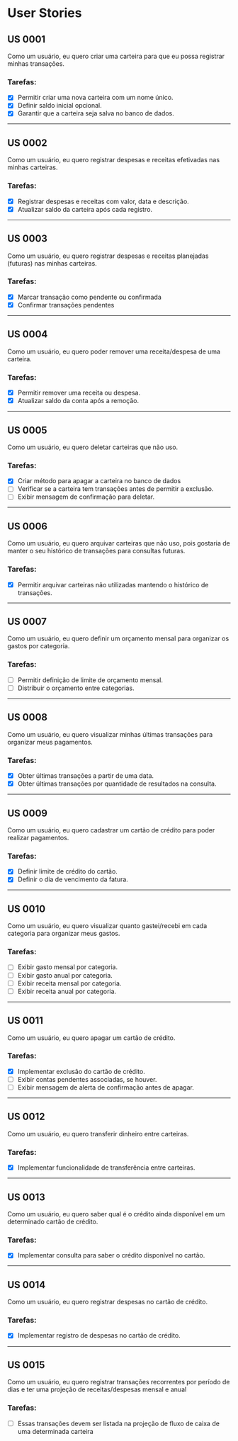 # User Stories
## US 0001
Como um usuário, eu quero criar uma carteira para que eu possa registrar minhas transações.

### Tarefas:
- [X] Permitir criar uma nova carteira com um nome único.
- [x] Definir saldo inicial opcional.
- [X] Garantir que a carteira seja salva no banco de dados.

---

## US 0002
Como um usuário, eu quero registrar despesas e receitas efetivadas nas minhas carteiras.

### Tarefas:
- [X] Registrar despesas e receitas com valor, data e descrição.
- [X] Atualizar saldo da carteira após cada registro.

---

## US 0003
Como um usuário, eu quero registrar despesas e receitas planejadas (futuras) nas minhas carteiras.

### Tarefas:
- [x] Marcar transação como pendente ou confirmada
- [x] Confirmar transações pendentes

---

## US 0004
Como um usuário, eu quero poder remover uma receita/despesa de uma carteira.

### Tarefas:
- [X] Permitir remover uma receita ou despesa.
- [X] Atualizar saldo da conta após a remoção.

---

## US 0005
Como um usuário, eu quero deletar carteiras que não uso.

### Tarefas:
- [x] Criar método para apagar a carteira no banco de dados
- [ ] Verificar se a carteira tem transações antes de permitir a exclusão.
- [ ] Exibir mensagem de confirmação para deletar.

---

## US 0006
Como um usuário, eu quero arquivar carteiras que não uso, pois gostaria de manter o seu histórico de transações para consultas futuras.

### Tarefas:
- [X] Permitir arquivar carteiras não utilizadas mantendo o histórico de transações.

---

## US 0007
Como um usuário, eu quero definir um orçamento mensal para organizar os gastos por categoria.

### Tarefas:
- [ ] Permitir definição de limite de orçamento mensal.
- [ ] Distribuir o orçamento entre categorias.

---

## US 0008
Como um usuário, eu quero visualizar minhas últimas transações para organizar meus pagamentos.

### Tarefas:
- [X] Obter últimas transações a partir de uma data.
- [X] Obter últimas transações por quantidade de resultados na consulta.

---

## US 0009
Como um usuário, eu quero cadastrar um cartão de crédito para poder realizar pagamentos.

### Tarefas:
- [X] Definir limite de crédito do cartão.
- [X] Definir o dia de vencimento da fatura.

---

## US 0010
Como um usuário, eu quero visualizar quanto gastei/recebi em cada categoria para organizar meus gastos.

### Tarefas:
- [ ] Exibir gasto mensal por categoria.
- [ ] Exibir gasto anual por categoria.
- [ ] Exibir receita mensal por categoria.
- [ ] Exibir receita anual por categoria.

---

## US 0011
Como um usuário, eu quero apagar um cartão de crédito.

### Tarefas:
- [X] Implementar exclusão do cartão de crédito.
- [ ] Exibir contas pendentes associadas, se houver.
- [ ] Exibir mensagem de alerta de confirmação antes de apagar.

---

## US 0012
Como um usuário, eu quero transferir dinheiro entre carteiras.

### Tarefas:
- [X] Implementar funcionalidade de transferência entre carteiras.

---

## US 0013
Como um usuário, eu quero saber qual é o crédito ainda disponível em um determinado cartão de crédito.

### Tarefas:
- [X] Implementar consulta para saber o crédito disponível no cartão.

---

## US 0014
Como um usuário, eu quero registrar despesas no cartão de crédito.

### Tarefas:
- [X] Implementar registro de despesas no cartão de crédito.

---

## US 0015
Como um usuário, eu quero registrar transações recorrentes por período de dias e ter uma projeção de receitas/despesas mensal e anual

### Tarefas:
- [ ] Essas transações devem ser listada na projeção de fluxo de caixa de uma determinada carteira
